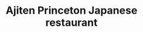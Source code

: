 ---
layout: place
title: "Ajiten Princeton Japanese restaurant"
permalink: /new-jersey/princeton/ajiten-princeton-japanese-restaurant.html
stateAbbr: NJ
stateName: New Jersey
cityName: Princeton
seo:
  name: "Ajiten Princeton Japanese restaurant"
  type: Restaurant
  links: http://www.ajitenprinceton.com/
description: "Japanese fare served in an unassuming basement setting with a BYOB policy. No parties over 4. Ajiten Princeton Japanese restaurant serves delicious sushi in Princeton, New Jersey. Try fresh Japanese dishes for a great dining experience. Available for takeout, lunch, and dinner."
place_id: ChIJ9bPHlsDmw4kRZh2Dex6Ipl0
photos:
  - name: >-
      places/ChIJ9bPHlsDmw4kRZh2Dex6Ipl0/photos/AeeoHcKFNhOWipVf4lbhv7VWwy8eXVFxepW58Pn9cTWDsWPcSCOa5Q47Bts_PalbspTc-48TkKI6UM2lx32a2JBC-lXLuwVoIZME-xf2SQ4ugLB1z15QEUCB1JxHUFpYe834Ut4qOOBPbJ0NRY29TwjhpM3JIOV7vp7uSPShVrxtoHvoSX4z7H4jUNo9DEaOeOp7bxDSlsVCxgjDZVfsIrhdqx6TnF5l95iw2Hp8y-abQacTH3mDZkUNUu6qhy0WMS4Sr8SYCaB9YNEk0ix9jgNC7JYkgqMgFcgXF3oL1yvLOPnlCw
    widthPx: 3264
    heightPx: 2448
    authorAttributions:
      - displayName: Ajiten Princeton Japanese restaurant
        uri: https://maps.google.com/maps/contrib/103621620844245601007
        photoUri: >-
          https://lh3.googleusercontent.com/a-/ALV-UjWc-OjfyNBfPRrRDGDA4YQRl0M4InE3VzKPgTj8055lwxQPlrU=s100-p-k-no-mo
    flagContentUri: >-
      https://www.google.com/local/imagery/report/?cb_client=maps_api_places.places_api&image_key=!1e10!2sAF1QipO4ahxI9EiB1mtMstFl4Tr-yjHis2rdydNynmvW&hl=en-US
    googleMapsUri: >-
      https://www.google.com/maps/place//data=!3m4!1e2!3m2!1sAF1QipO4ahxI9EiB1mtMstFl4Tr-yjHis2rdydNynmvW!2e10!4m2!3m1!1s0x89c3e6c096c7b3f5:0x5da6881e7b831d66
  - name: >-
      places/ChIJ9bPHlsDmw4kRZh2Dex6Ipl0/photos/AeeoHcIuSeK4jdYeYAneZdWj7d3JsHo67sF1YcyUsQUKCcUGg__uvW4LLPAtIEY1aulRosOKIdUQ4-chckhoZtHuqoA71uWeo6KgzqcjjrZKTJTpnCIvRTgaxP_6FvK-jDJFC5w2YzqNX-xH0OlRZhjBJnCxxFrkfXybKwBAX5e0mDepIVuWfDKimSEbK5Yweayi-HUjSbYMvk91q41HHI6tCnZVB5dUc_1B6Tl4PCext730Fn05q62zST0SFK8Wze69KfwqF6RfR1S3ZP5d-uj0mDP1pM-rQZtT7F7YwzptrLgo1A
    widthPx: 1740
    heightPx: 2148
    authorAttributions:
      - displayName: Ajiten Princeton Japanese restaurant
        uri: https://maps.google.com/maps/contrib/103621620844245601007
        photoUri: >-
          https://lh3.googleusercontent.com/a-/ALV-UjWc-OjfyNBfPRrRDGDA4YQRl0M4InE3VzKPgTj8055lwxQPlrU=s100-p-k-no-mo
    flagContentUri: >-
      https://www.google.com/local/imagery/report/?cb_client=maps_api_places.places_api&image_key=!1e10!2sAF1QipOn1XMh4S-hMMzorFHOBEzrd4VRiu9RI-jZ6gci&hl=en-US
    googleMapsUri: >-
      https://www.google.com/maps/place//data=!3m4!1e2!3m2!1sAF1QipOn1XMh4S-hMMzorFHOBEzrd4VRiu9RI-jZ6gci!2e10!4m2!3m1!1s0x89c3e6c096c7b3f5:0x5da6881e7b831d66
  - name: >-
      places/ChIJ9bPHlsDmw4kRZh2Dex6Ipl0/photos/AeeoHcI8gQSo-0UQil7NL1OmySqoPwNfck-Mr0hfBYaew_B-ky4LjcoeSG-qb8oJD-tEs3Ikivm9NhWd8b7WIYrqMBF24gbLoXofPc4oZi8D7jeMuOxrgwgj7ygnE7iIHHTHhSV0u0OE1qj6r7WElhSI0YB9U5EngjpVs8KD0U1tAwgfsj5BHxgpFG6cCzN84Ue6VUPk77oZgppjCSlBG7U-n4QMcoE-MVvf8Arzit8y_YlXPYQjjjOay_CN0K5BuRKdmKfMMery2wwrhhi70yqZOI1JHuJe9yD3gjNs8JM9nbk2ePZ02t6QE-22ihzYQDTLz_W_UUL4pb_ob-xGpiXGalNrP6_dqL33GOJOyxHT5LCWfzzT4eyomQkGfN-GusOllMvckOtSOnYuWg6NkNptH7JEnBdlvr-tqfyGtu0v0el0FWs
    widthPx: 4000
    heightPx: 2252
    authorAttributions:
      - displayName: Richard Rabinowitz
        uri: https://maps.google.com/maps/contrib/101432879138323644614
        photoUri: >-
          https://lh3.googleusercontent.com/a-/ALV-UjW6PQ7bKUf8an5p83oMCzZRnqMU8oG1bEs_Vz_pQlsjl1UQss5R=s100-p-k-no-mo
    flagContentUri: >-
      https://www.google.com/local/imagery/report/?cb_client=maps_api_places.places_api&image_key=!1e10!2sCIHM0ogKEICAgIDv39esmwE&hl=en-US
    googleMapsUri: >-
      https://www.google.com/maps/place//data=!3m4!1e2!3m2!1sCIHM0ogKEICAgIDv39esmwE!2e10!4m2!3m1!1s0x89c3e6c096c7b3f5:0x5da6881e7b831d66
  - name: >-
      places/ChIJ9bPHlsDmw4kRZh2Dex6Ipl0/photos/AeeoHcIjf5JJR_Zv2j1wWV0G1zvINGcCN4C4TBICB6GlJVY3ut2rfj7NmOoNai7kSoNs41JN40BLfEHV5_gTGqmJ-ZlpT_CH2kTkbAZhD1P-iMg4YTOR0T8ZwBXVMKzgKhOBZX3oOvyiDFvzdg3_RCRwWSSjwBidQ2ERqTCebTiVi-Z5TQnXK2Xn_StieA14SFVCWGplcfN-2bnWOhsVfebJI1g_SdAqHDfaanCyR5KO4S1atyVtZvXr9uupDGzLosvSAO1BdneXts_sNENf3Q9v-JJPMOnuur_QLtBwIru2tBKsRaEnsqeXU-vIvuKKGBsRr4GMePDZLXv9lFrJ7u0g0uAK-4XtQWVuZzBfsQa6NRGQXaHnnovKsehqRalBQM-72TxQQ6UsRwTpN7IMFiXqn6sc2zwBGyd8BpmWz0csSg-5uA
    widthPx: 3024
    heightPx: 4032
    authorAttributions:
      - displayName: Umesh Patel
        uri: https://maps.google.com/maps/contrib/107221073146396762686
        photoUri: >-
          https://lh3.googleusercontent.com/a-/ALV-UjU8pyzny2g4SvZPRS1uoo2uHU8FK8l0zDEMIGiwqdvV2XAzT85b=s100-p-k-no-mo
    flagContentUri: >-
      https://www.google.com/local/imagery/report/?cb_client=maps_api_places.places_api&image_key=!1e10!2sCIHM0ogKEICAgICdp7brWQ&hl=en-US
    googleMapsUri: >-
      https://www.google.com/maps/place//data=!3m4!1e2!3m2!1sCIHM0ogKEICAgICdp7brWQ!2e10!4m2!3m1!1s0x89c3e6c096c7b3f5:0x5da6881e7b831d66
  - name: >-
      places/ChIJ9bPHlsDmw4kRZh2Dex6Ipl0/photos/AeeoHcL4LqbSabGC0kF3M9Hj7Xox_IpCrjw4R4AeXLXt2hRgQdudabUmu_7mFEpRSEXSuU86LdXp3J16pHPA4n3VcIhm2Q5LGEfqXEp_8xbh-pp7t4Z16zBWK01zd9563vnGz6_DVuc7MNgm9Xp1gOsuVD4xfhLLKSyRauFDYWilfcek6w_z4Ml__VbO5HXe6oyG-zW5tMH1GW9koyeixElSJJW1cTEyIGecbSl1JQr7kkkpi3jp9x7HBhEkRB6yQ2Mlnwm9JtrqOMbvGC_2dIkCAuiUZrAmsBkL_FFLIJAIRkJp3aui3rjDxQe9X9iJlz-r_lad4VvLKNlvocK0fB6YcSP9S1HthBrxswCEmM5ykcYV9QfDgjY4flprlCxM8faKEpIo3xtzSSplcHtSO_gVJzkgg2sI_Usm3z1N8OrsOwnATVJy
    widthPx: 4032
    heightPx: 3024
    authorAttributions:
      - displayName: Emiko Pablant
        uri: https://maps.google.com/maps/contrib/116375389510249888129
        photoUri: >-
          https://lh3.googleusercontent.com/a-/ALV-UjXH5qxFKpa1RSVHylnvmOZJuTC0EUq6TJ9CBplf51p3iobCRWXa=s100-p-k-no-mo
    flagContentUri: >-
      https://www.google.com/local/imagery/report/?cb_client=maps_api_places.places_api&image_key=!1e10!2sCIHM0ogKEICAgICMp7buigE&hl=en-US
    googleMapsUri: >-
      https://www.google.com/maps/place//data=!3m4!1e2!3m2!1sCIHM0ogKEICAgICMp7buigE!2e10!4m2!3m1!1s0x89c3e6c096c7b3f5:0x5da6881e7b831d66
  - name: >-
      places/ChIJ9bPHlsDmw4kRZh2Dex6Ipl0/photos/AeeoHcKnB15f_NklQBhqg9L7ZijN1Dyx_TSQD85B-ioJw4rb5gd8j5frBjWmJ8ox1Pj_8sn3p-Xx98QrvbFijhKYuH4n6mqVDjNf4vERMks_ZI49WhkNs5TbrwW8AYznP9TZqoNbMLiU6ussb-KiOBJHwwOIXsFprv8vnY2Yt2KJGBJ7DYTHDbrZPBQSWjyWqlV3FbzbFYckQWX4yTnCb7JsAOMuNpErOKyIsGmi_dq1V4Gs9BZC8aXSVhksByc_NyUeXLMAW3taz7J5tfozE6umeJ4GwM6OhqRnXTbN7ajKa3qdBhsMvKRfW7hd0MmwCUMOPn6ZMrDxZV798ciqQJjqAuD5QKlIXktoNLcMbl4Qg4Mjp5WP0iH-rfqjgDB0YDoRpaT2iHFwpjCB-AgAjykxjDGQnUwNEQJ8uBrYhyT7Q-6JwgrZ
    widthPx: 3024
    heightPx: 4032
    authorAttributions:
      - displayName: Umesh Patel
        uri: https://maps.google.com/maps/contrib/107221073146396762686
        photoUri: >-
          https://lh3.googleusercontent.com/a-/ALV-UjU8pyzny2g4SvZPRS1uoo2uHU8FK8l0zDEMIGiwqdvV2XAzT85b=s100-p-k-no-mo
    flagContentUri: >-
      https://www.google.com/local/imagery/report/?cb_client=maps_api_places.places_api&image_key=!1e10!2sCIHM0ogKEICAgICdp7br2QE&hl=en-US
    googleMapsUri: >-
      https://www.google.com/maps/place//data=!3m4!1e2!3m2!1sCIHM0ogKEICAgICdp7br2QE!2e10!4m2!3m1!1s0x89c3e6c096c7b3f5:0x5da6881e7b831d66
  - name: >-
      places/ChIJ9bPHlsDmw4kRZh2Dex6Ipl0/photos/AeeoHcIxWH_N4f_2CjHFJEv2ov_5JyJAQILol7aYn02Meobm4APSGnmq-d1Tm0mX6Y1P7kUXbG_VPMRj_-rL6vD_Bn-rhP9pNM7FsbhGFomXSplk9Vr6ADbrkDIjZjkxjRW9ZHmTNhfou8oEpzNxRszFi8WB27n9M7TASbxHcYwSZDEh1QSU4GVUm8bdo23W6eS7X-3LGhWhYE2aJKPs2_o_5GA6dqjXBYk2hO0GXfXaBIi1VJQX8uCsjFxdArtnnB0ZcWmHGSlkTf26xVNTZOlFL2G5Zrgc4SYwEpspPOBbsiryvHz9LCIFWFEyxQ4BCF-3PMedaVIMBTetoIel0KrVP1SKG5sGsXlP9xa2qBsv6UcobMtgGZIQUAoSVWNoI3jYp6OhenQeJ--30UorHirUIWiGacmBgPjdxn6lKvYMyxI94ZI
    widthPx: 4032
    heightPx: 3024
    authorAttributions:
      - displayName: R S
        uri: https://maps.google.com/maps/contrib/107292405305982634141
        photoUri: >-
          https://lh3.googleusercontent.com/a-/ALV-UjXR1ZXtrxSPz56wGY-Qrh_-cY5jwduZNEMX490Zv9SaVIuM2Q07=s100-p-k-no-mo
    flagContentUri: >-
      https://www.google.com/local/imagery/report/?cb_client=maps_api_places.places_api&image_key=!1e10!2sCIHM0ogKEICAgICM-LiwqQE&hl=en-US
    googleMapsUri: >-
      https://www.google.com/maps/place//data=!3m4!1e2!3m2!1sCIHM0ogKEICAgICM-LiwqQE!2e10!4m2!3m1!1s0x89c3e6c096c7b3f5:0x5da6881e7b831d66
  - name: >-
      places/ChIJ9bPHlsDmw4kRZh2Dex6Ipl0/photos/AeeoHcJ_XBV7bsWVJciHilP4oh2k8jfiLuPgqigyj15b98ZPsMzuX0d9ngxlJWcJ2LI39LjmCd-h7bZCaVtBVYtxuNT8vVZ4RbymzaTP929IxLQPp4kxyrEZE9tze4Ms9aN71REOTFamFripOnRFP6alxsRVevktZNO8axaxXZuBv5ncyeS3lye8Rbno9CiTHrAIggrD6paNasuJVEtclAvbDTm3AN0K9TzJgir3TKzmSVg32xcdNuU60UAWJnEE6wwqnsqyYii-jxeYOuTJEoT0g5bZ4ZQf7otQw0WSY9uYMSjKeVfvid50FRO0JA5MAhz9h2WKQYfB2pLfTY50UJqQ2uALwVdOoGLXdTixlEWGP1VJMXtISRIWpmA6jYDURBw8qpxYXqqkebh6utRD3djHcQY0yqXXqUV6lNQqFU7V20vT4Q
    widthPx: 4032
    heightPx: 3024
    authorAttributions:
      - displayName: Brant Hoekstra
        uri: https://maps.google.com/maps/contrib/107296372523840110393
        photoUri: >-
          https://lh3.googleusercontent.com/a-/ALV-UjUEX8dpaPcNftrV8ghdQwHm5TOqD-O3SPt60ixQXrgy1g5SP25P=s100-p-k-no-mo
    flagContentUri: >-
      https://www.google.com/local/imagery/report/?cb_client=maps_api_places.places_api&image_key=!1e10!2sCIHM0ogKEICAgIDE14uGaw&hl=en-US
    googleMapsUri: >-
      https://www.google.com/maps/place//data=!3m4!1e2!3m2!1sCIHM0ogKEICAgIDE14uGaw!2e10!4m2!3m1!1s0x89c3e6c096c7b3f5:0x5da6881e7b831d66
  - name: >-
      places/ChIJ9bPHlsDmw4kRZh2Dex6Ipl0/photos/AeeoHcKpCdb5cOmex1pqsFSlCBN1J9FCeyqeFedTmCoj7pwtQ4Iw4oYLUklk20nWEDtZGQ7no-S8VICBRTTg2F_OnHpeeveOXGF0G7TmyRDj3CA0bHmVLk3SOxGcYkHq-hUd82X4Fw5Ym4Qg2D-8iawQNPMuXPUU6D31CQxfkjHGR2_ml2oWbynRqsMVTZok0zdI6ba5It6Hhrx6FnwUao5VMtCxSUNQP_VUInEVngZIWKzLXqSZqNry8AjtStisF8gonMoEIiF9Zw-WElqB8Gsl8RXbAF5tV6WBELJ-mcKxTfgIs5-ndhbNPP5L-bvBE5HdT_KcLlvpwyKnz65ihdyOFf5txo0SRbkkr0eM3oXG5qobY838t40iHvuya-X56uG6_YdeiirGNl4z-hmhHpPtOJ5_dZjFtAjd5DY6zLaEUYHrDXs
    widthPx: 4032
    heightPx: 3024
    authorAttributions:
      - displayName: T. D. I
        uri: https://maps.google.com/maps/contrib/110204891685770336136
        photoUri: >-
          https://lh3.googleusercontent.com/a-/ALV-UjWi7fnPNQ8iH2T9H_7qbWKWOAOQbHqpynph78JKnSkULtvr9ZcasKQ=s100-p-k-no-mo
    flagContentUri: >-
      https://www.google.com/local/imagery/report/?cb_client=maps_api_places.places_api&image_key=!1e10!2sCIHM0ogKEICAgID4786RxgE&hl=en-US
    googleMapsUri: >-
      https://www.google.com/maps/place//data=!3m4!1e2!3m2!1sCIHM0ogKEICAgID4786RxgE!2e10!4m2!3m1!1s0x89c3e6c096c7b3f5:0x5da6881e7b831d66
  - name: >-
      places/ChIJ9bPHlsDmw4kRZh2Dex6Ipl0/photos/AeeoHcJzO9CZ5CYDtni2s0-XIR57pIc9XQ0UvVcpEap44j586f-2TTSSsYC5PRv34shdcmdbXGkuWH34v3JkGKV8mihvtLDGD8En-qb-imLuCg_WJJ_B7GmLDqUEuptSovcY_MlGDhQ3tzKFaMZX3DeBcmwlufMFbvLiFjXMq1xVA9T5ERznDMky9hWWGADrJ3wGW4ij8q_ONt0-zEXIU797ERhJPBjZaSOWuL33hmPVIgR7H4OTkdBIL1Z8JxQwcTG9In4HnuYL5AjWQe6CiK0YoCBBC9PO2uEQj4kc84YIzg-wtyP3VTxxOJ6cJ66-iiP3nimTFBrzBRKlB4dwTOXtqykH9lKqAAhhF1agZF6LyBA6khOheUmj1WTKEZHJRxQZ6114lmq8_35dSttMT5ZlciGao1V5jyGOGo_pOliiM25EK0WQ
    widthPx: 4032
    heightPx: 3024
    authorAttributions:
      - displayName: Vincent Roberto
        uri: https://maps.google.com/maps/contrib/111465693345886043609
        photoUri: >-
          https://lh3.googleusercontent.com/a-/ALV-UjV0nHmoGr0iQY4M0SLREzL0Hr7SPKG2zlfwFidMqJgK2E1fvotR=s100-p-k-no-mo
    flagContentUri: >-
      https://www.google.com/local/imagery/report/?cb_client=maps_api_places.places_api&image_key=!1e10!2sCIHM0ogKEICAgIDN6eKyqwE&hl=en-US
    googleMapsUri: >-
      https://www.google.com/maps/place//data=!3m4!1e2!3m2!1sCIHM0ogKEICAgIDN6eKyqwE!2e10!4m2!3m1!1s0x89c3e6c096c7b3f5:0x5da6881e7b831d66
address: 11 Chambers St, Princeton, NJ 08542, USA
street: 11 Chambers St
city: Princeton
state: NJ
zip: '08542'
country: USA
neighborhood: null
latitude: '40.349587'
longitude: '-74.662528'
accessibility_options:
  wheelchairAccessibleEntrance: false
business_status: OPERATIONAL
name: Ajiten Princeton Japanese restaurant
google_maps_links:
  directionsUri: >-
    https://www.google.com/maps/dir//''/data=!4m7!4m6!1m1!4e2!1m2!1m1!1s0x89c3e6c096c7b3f5:0x5da6881e7b831d66!3e0
  placeUri: https://maps.google.com/?cid=6748230756163853670
  writeAReviewUri: >-
    https://www.google.com/maps/place//data=!4m3!3m2!1s0x89c3e6c096c7b3f5:0x5da6881e7b831d66!12e1
  reviewsUri: >-
    https://www.google.com/maps/place//data=!4m4!3m3!1s0x89c3e6c096c7b3f5:0x5da6881e7b831d66!9m1!1b1
  photosUri: >-
    https://www.google.com/maps/place//data=!4m3!3m2!1s0x89c3e6c096c7b3f5:0x5da6881e7b831d66!10e5
primary_type: Restaurant
opening_hours:
  regular: null
  current: null
secondary_opening_hours:
  regular:
    weekdayDescriptions: null
    type: null
  current:
    weekdayDescriptions: null
    type: null
phone: (609) 252-1258
price_level: PRICE_LEVEL_MODERATE
price_range: $20 &ndash; $30
rating: '3.9'
rating_count: 0
website: http://www.ajitenprinceton.com/
reviews:
  - name: >-
      places/ChIJ9bPHlsDmw4kRZh2Dex6Ipl0/reviews/ChZDSUhNMG9nS0VJQ0FnSURONmVLeVN3EAE
    relativePublishTimeDescription: a year ago
    rating: 5
    text:
      text: >-
        Authentic Japanese sushi and comfort food. All of their fish is fresh,
        their sushi rice is perfect, and their miso soup is authentic miso.


        We stopped by for lunch and were blown away. Great, welcoming service.
        The interior is cozy. They serve fresh green tea, which is always a
        plus!


        This is the best quality sushi and Japanese cuisine you’ll find in all
        of Princeton.
      languageCode: en
    originalText:
      text: >-
        Authentic Japanese sushi and comfort food. All of their fish is fresh,
        their sushi rice is perfect, and their miso soup is authentic miso.


        We stopped by for lunch and were blown away. Great, welcoming service.
        The interior is cozy. They serve fresh green tea, which is always a
        plus!


        This is the best quality sushi and Japanese cuisine you’ll find in all
        of Princeton.
      languageCode: en
    authorAttribution:
      displayName: Vincent Roberto
      uri: https://www.google.com/maps/contrib/111465693345886043609/reviews
      photoUri: >-
        https://lh3.googleusercontent.com/a-/ALV-UjV0nHmoGr0iQY4M0SLREzL0Hr7SPKG2zlfwFidMqJgK2E1fvotR=s128-c0x00000000-cc-rp-mo
    publishTime: '2024-01-23T19:44:10.930446Z'
    flagContentUri: >-
      https://www.google.com/local/review/rap/report?postId=ChZDSUhNMG9nS0VJQ0FnSURONmVLeVN3EAE&d=17924085&t=1
    googleMapsUri: >-
      https://www.google.com/maps/reviews/data=!4m6!14m5!1m4!2m3!1sChZDSUhNMG9nS0VJQ0FnSURONmVLeVN3EAE!2m1!1s0x89c3e6c096c7b3f5:0x5da6881e7b831d66
  - name: >-
      places/ChIJ9bPHlsDmw4kRZh2Dex6Ipl0/reviews/ChZDSUhNMG9nS0VJQ0FnTUN3MmRYMmVBEAE
    relativePublishTimeDescription: 3 weeks ago
    rating: 5
    text:
      text: >-
        The food was really good, especially for the price! The music was also
        quite nice (acoustic versions of pop songs). Overall great atmosphere
        and food.
      languageCode: en
    originalText:
      text: >-
        The food was really good, especially for the price! The music was also
        quite nice (acoustic versions of pop songs). Overall great atmosphere
        and food.
      languageCode: en
    authorAttribution:
      displayName: Fred Han
      uri: https://www.google.com/maps/contrib/101526345556172989489/reviews
      photoUri: >-
        https://lh3.googleusercontent.com/a-/ALV-UjW4zhFRBm37i2pWMg9ofNlyWUVOrJXFpdLnCnDW400gEYfz_ySb=s128-c0x00000000-cc-rp-mo-ba4
    publishTime: '2025-03-19T21:13:43.017224Z'
    flagContentUri: >-
      https://www.google.com/local/review/rap/report?postId=ChZDSUhNMG9nS0VJQ0FnTUN3MmRYMmVBEAE&d=17924085&t=1
    googleMapsUri: >-
      https://www.google.com/maps/reviews/data=!4m6!14m5!1m4!2m3!1sChZDSUhNMG9nS0VJQ0FnTUN3MmRYMmVBEAE!2m1!1s0x89c3e6c096c7b3f5:0x5da6881e7b831d66
  - name: >-
      places/ChIJ9bPHlsDmw4kRZh2Dex6Ipl0/reviews/ChdDSUhNMG9nS0VJQ0FnSUNPZzdmRTZBRRAB
    relativePublishTimeDescription: 2 years ago
    rating: 1
    text:
      text: >-
        We have dined here twice so far, and both times were very underwhelmed
        with the service and food quality given the price. The first time we
        went, we ordered an avocado roll; but the second time, we were rudely
        informed that they don’t have avocado rolls (and that they’ve never
        served them). You can clearly see the avocado rolls in the photo
        included.

        The server also took forever to take our order both times, and the food
        took ridiculously long to prepare. Both times we ordered ramen, and the
        toppings for the ramen was cold! It wasn’t just cold, it was ice cold!
        Considering we waited almost 45 minutes for our food, this was rather
        surprising. The food was very expensive, and we didn’t even get water.
        Definitely not going back.
      languageCode: en
    originalText:
      text: >-
        We have dined here twice so far, and both times were very underwhelmed
        with the service and food quality given the price. The first time we
        went, we ordered an avocado roll; but the second time, we were rudely
        informed that they don’t have avocado rolls (and that they’ve never
        served them). You can clearly see the avocado rolls in the photo
        included.

        The server also took forever to take our order both times, and the food
        took ridiculously long to prepare. Both times we ordered ramen, and the
        toppings for the ramen was cold! It wasn’t just cold, it was ice cold!
        Considering we waited almost 45 minutes for our food, this was rather
        surprising. The food was very expensive, and we didn’t even get water.
        Definitely not going back.
      languageCode: en
    authorAttribution:
      displayName: Christopher Caligiuri
      uri: https://www.google.com/maps/contrib/104749195966163714530/reviews
      photoUri: >-
        https://lh3.googleusercontent.com/a-/ALV-UjWvhQmoaD2ZOSOYDr5qU7lDSM509TLCI7vOS2s9Twubtzkgm1bo3A=s128-c0x00000000-cc-rp-mo-ba3
    publishTime: '2022-06-26T18:52:01.364865Z'
    flagContentUri: >-
      https://www.google.com/local/review/rap/report?postId=ChdDSUhNMG9nS0VJQ0FnSUNPZzdmRTZBRRAB&d=17924085&t=1
    googleMapsUri: >-
      https://www.google.com/maps/reviews/data=!4m6!14m5!1m4!2m3!1sChdDSUhNMG9nS0VJQ0FnSUNPZzdmRTZBRRAB!2m1!1s0x89c3e6c096c7b3f5:0x5da6881e7b831d66
  - name: >-
      places/ChIJ9bPHlsDmw4kRZh2Dex6Ipl0/reviews/ChZDSUhNMG9nS0VJQ0FnSURxakl6V0t3EAE
    relativePublishTimeDescription: 3 years ago
    rating: 3
    text:
      text: >-
        The sushi platter is fresh but a bit over priced at $30. The ankimo is a
        bit fishy and I don’t think it’s as fresh from the color. Sushi rice is
        a bit chewy  and miso soup is a bit salty. Overall fish quality is good
        but over priced. Service was a bit lower than average.
      languageCode: en
    originalText:
      text: >-
        The sushi platter is fresh but a bit over priced at $30. The ankimo is a
        bit fishy and I don’t think it’s as fresh from the color. Sushi rice is
        a bit chewy  and miso soup is a bit salty. Overall fish quality is good
        but over priced. Service was a bit lower than average.
      languageCode: en
    authorAttribution:
      displayName: Yongshi Ouyang
      uri: https://www.google.com/maps/contrib/108909127445252814710/reviews
      photoUri: >-
        https://lh3.googleusercontent.com/a/ACg8ocLLK5IU8wNWvtvQvMDkLjy9uJmL3Ihqyic61LHFzv17HSJDIw=s128-c0x00000000-cc-rp-mo
    publishTime: '2021-06-30T17:01:46.785927Z'
    flagContentUri: >-
      https://www.google.com/local/review/rap/report?postId=ChZDSUhNMG9nS0VJQ0FnSURxakl6V0t3EAE&d=17924085&t=1
    googleMapsUri: >-
      https://www.google.com/maps/reviews/data=!4m6!14m5!1m4!2m3!1sChZDSUhNMG9nS0VJQ0FnSURxakl6V0t3EAE!2m1!1s0x89c3e6c096c7b3f5:0x5da6881e7b831d66
  - name: >-
      places/ChIJ9bPHlsDmw4kRZh2Dex6Ipl0/reviews/ChdDSUhNMG9nS0VJQ0FnSUNqN2NueG9RRRAB
    relativePublishTimeDescription: 11 months ago
    rating: 1
    text:
      text: >-
        Please stop and read this before you eat at Ajiten Sushi in Princeton.
        My family has been a regular customer (both take out and in restaurant)
        of this restaurant for over a decade. As part of a recent take out, we
        were given some bad sushi.  I called immediately and informed them of
        this problem. The next time we ordered, we asked for a credit for the
        spoiled item from our last takeout.  They flat out and rudely refused.
        We were told they never issue credits for “alleged” quality issues. The
        chef flat out refuses to do so believing he never has issues. If you
        read many of the other reviews you will see a pattern of shabby rude
        service and questionable food quality. This is a place that is likely to
        go out of business.  Businesses generally don’t survive if they don’t
        stand behind their products.  As a result of this treatment, we decided
        to try another Princeton sushi restaurant and found it to be bright,
        fresh and yummy with much better service.  We will not frequent Ajiten
        Sushi again.
      languageCode: en
    originalText:
      text: >-
        Please stop and read this before you eat at Ajiten Sushi in Princeton.
        My family has been a regular customer (both take out and in restaurant)
        of this restaurant for over a decade. As part of a recent take out, we
        were given some bad sushi.  I called immediately and informed them of
        this problem. The next time we ordered, we asked for a credit for the
        spoiled item from our last takeout.  They flat out and rudely refused.
        We were told they never issue credits for “alleged” quality issues. The
        chef flat out refuses to do so believing he never has issues. If you
        read many of the other reviews you will see a pattern of shabby rude
        service and questionable food quality. This is a place that is likely to
        go out of business.  Businesses generally don’t survive if they don’t
        stand behind their products.  As a result of this treatment, we decided
        to try another Princeton sushi restaurant and found it to be bright,
        fresh and yummy with much better service.  We will not frequent Ajiten
        Sushi again.
      languageCode: en
    authorAttribution:
      displayName: Rob Thomas
      uri: https://www.google.com/maps/contrib/117693486457931095723/reviews
      photoUri: >-
        https://lh3.googleusercontent.com/a/ACg8ocKaibsoZzVMBM51YOWuMdSUNyBsZ451ZATwa1v5EPJyu1zo_w=s128-c0x00000000-cc-rp-mo
    publishTime: '2024-04-24T16:45:36.811029Z'
    flagContentUri: >-
      https://www.google.com/local/review/rap/report?postId=ChdDSUhNMG9nS0VJQ0FnSUNqN2NueG9RRRAB&d=17924085&t=1
    googleMapsUri: >-
      https://www.google.com/maps/reviews/data=!4m6!14m5!1m4!2m3!1sChdDSUhNMG9nS0VJQ0FnSUNqN2NueG9RRRAB!2m1!1s0x89c3e6c096c7b3f5:0x5da6881e7b831d66
parking_options:
  valetParking: false
payment_options:
  acceptsCreditCards: true
  acceptsDebitCards: true
  acceptsCashOnly: false
  acceptsNfc: true
allow_dogs: null
curbside_pickup: false
delivery: false
dine_in: true
good_for_children: false
good_for_groups: null
good_for_sports: false
live_music: false
menu_for_children: false
outdoor_seating: false
reservable: null
restroom: true
serves_beer: false
serves_breakfast: false
serves_brunch: false
serves_cocktails: false
serves_coffee: false
serves_dinner: true
serves_dessert: true
serves_lunch: true
serves_vegetarian_food: false
serves_wine: false
takeout: true
update_category: essentials
summary: >-
  Japanese fare served in an unassuming basement setting with a BYOB policy. No
  parties over 4.

---